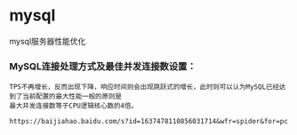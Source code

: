 # mysql
mysql服务器性能优化


### MySQL连接处理方式及最佳并发连接数设置：
    TPS不再增长，反而出现下降，响应时间则会出现跳跃式的增长，此时则可以认为MySQL已经达到了当前配置的最大性能一般的原则是
    最大并发连接数等于CPU逻辑核心数的4倍。

    https://baijiahao.baidu.com/s?id=1637478110856031714&wfr=spider&for=pc
